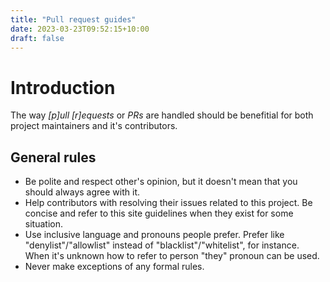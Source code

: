```yaml
---
title: "Pull request guides"
date: 2023-03-23T09:52:15+10:00
draft: false
---
```


# Introduction

The way _[p]ull [r]equests_ or _PRs_ are handled should be benefitial for both
project maintainers and it's contributors.

## General rules

- Be polite and respect other's opinion, but it doesn't mean that you should
  always agree with it.
- Help contributors with resolving their issues related to this project. Be
  concise and refer to this site guidelines when they exist for some situation.
- Use inclusive language and pronouns people prefer. Prefer like
  "denylist"/"allowlist" instead of "blacklist"/"whitelist", for instance.
  When it's unknown how to refer to person "they" pronoun can be used.
- Never make exceptions of any formal rules.

